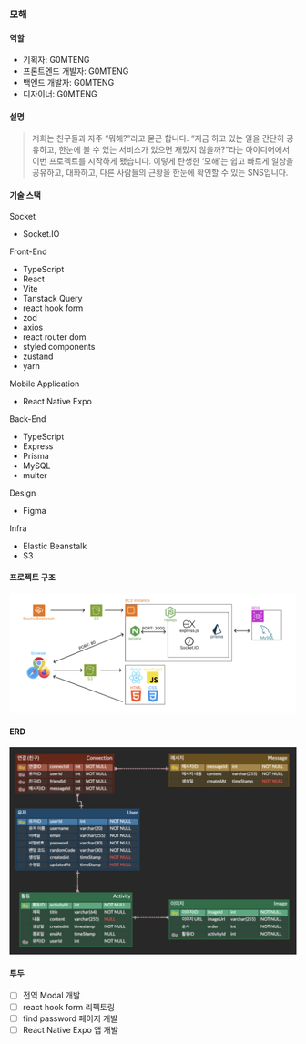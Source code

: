 ### 모해

#### 역할

- 기획자: G0MTENG
- 프론트엔드 개발자: G0MTENG
- 백엔드 개발자: G0MTENG
- 디자이너: G0MTENG

#### 설명

> 저희는 친구들과 자주 “뭐해?”라고 묻곤 합니다.
> “지금 하고 있는 일을 간단히 공유하고, 한눈에 볼 수 있는 서비스가 있으면 재밌지 않을까?”라는 아이디어에서
> 이번 프로젝트를 시작하게 됐습니다.
> 이렇게 탄생한 ‘모해’는 쉽고 빠르게 일상을 공유하고, 대화하고, 다른 사람들의 근황을 한눈에 확인할 수 있는 SNS입니다.

#### 기술 스택

Socket
- Socket.IO

Front-End
- TypeScript
- React
- Vite
- Tanstack Query
- react hook form
- zod
- axios
- react router dom
- styled components
- zustand
- yarn

Mobile Application
- React Native Expo

Back-End
- TypeScript
- Express
- Prisma
- MySQL
- multer

Design
- Figma

Infra
- Elastic Beanstalk
- S3

#### 프로젝트 구조

![인프라](./images/infra.png)


#### ERD

![ERD](./images/erd.png)

#### 투두

- [ ] 전역 Modal 개발
- [ ] react hook form 리펙토링
- [ ] find password 페이지 개발
- [ ] React Native Expo 앱 개발